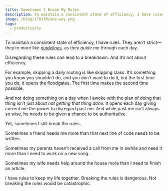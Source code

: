 ```yaml
---
title: Sometimes I Break My Rules
description: To maintain a consistent state of efficiency, I have rules. They aren’t strict. But they help guide me.
image: /blog/170130/one-way.png
tags:
  - productivity
---
```


To maintain a consistent state of efficiency, I have rules. They aren’t strict—they’re more like [_guidelines_](https://youtu.be/b6kgS_AwuH0)_,_ as they _guide_ me through each day.

Disregarding these rules can lead to a breakdown. And it’s not about efficiency.

For example, skipping a daily routing is like skipping class. It’s something you know you shouldn’t do, and you don’t want to do it, but the first time you do, it opens the floodgates. The first time makes the second time possible.

And not doing something on a day when I awoke with the plan of doing that thing isn’t just about _not getting that thing done._ It opens each day giving current me the power to disregard past me. And while past me isn’t always so wise, he needs to be given a chance to be authoritative.

Yet, sometimes I still break the rules.

Sometimes a friend needs me more than that next line of code needs to be written.

Sometimes my parents haven’t received a call from me in awhile and need it more than I need to work on a new song.

Sometimes my wife needs help around the house more than I need to finish an article.

I have rules to keep my life together. Breaking the rules is dangerous. Not breaking the rules would be catastrophic.
